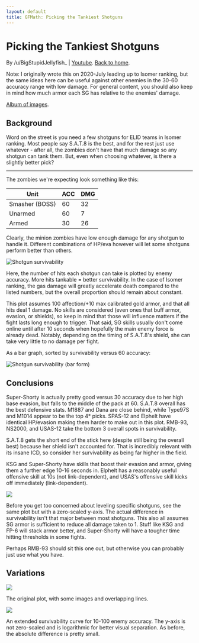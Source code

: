 ```yaml
---
layout: default
title: GFMath: Picking the Tankiest Shotguns
---
```


# Picking the Tankiest Shotguns

By /u/BigStupidJellyfish_ \| [Youtube](https://www.youtube.com/channel/UCXYXbrsfJJfvE5LJ9Bnu_fQ). [Back to home](https://big-stupid-jellyfish.github.io/GFMath/).

Note: I originally wrote this on 2020-July leading up to Isomer ranking, but the same ideas here can be useful against other enemies in the 30-60 accuracy range with low damage.
For general content, you should also keep in mind how much armor each SG has relative to the enemies' damage.

[Album of images](https://imgur.com/a/POHBYIl).

## Background

Word on the street is you need a few shotguns for ELID teams in Isomer ranking.
Most people say S.A.T.8 is the best, and for the rest just use whatever - after all, the zombies don't have that much damage so any shotgun can tank them.
But, even when choosing whatever, is there a slightly better pick?

---

The zombies we're expecting look something like this:

| Unit | ACC | DMG |
|--|--|--|
| Smasher (BOSS) | 60 | 32 |
| Unarmed | 60 | 7 |
| Armed | 30 | 26 |

Clearly, the minion zombies have low enough damage for any shotgun to handle it.
Different combinations of HP/eva however will let some shotguns perform better than others.

![Shotgun survivability](https://i.imgur.com/Fk0OKni.png)

Here, the number of hits each shotgun can take is plotted by enemy accuracy.
More hits tankable = better survivability.
In the case of Isomer ranking, the gas damage will greatly accelerate death compared to the listed numbers, but the overall proportion should remain about constant.

This plot assumes 100 affection/+10 max calibrated gold armor, and that all hits deal 1 damage.
No skills are considered (even ones that buff armor, evasion, or shields), so keep in mind that those will influence matters if the fight lasts long enough to trigger.
That said, SG skills usually don't come online until after 10 seconds when hopefully the main enemy force is already dead.
Notably, depending on the timing of S.A.T.8's shield, she can take very little to no damage per fight.

As a bar graph, sorted by survivability versus 60 accuracy:

![Shotgun survivability (bar form)](https://i.imgur.com/cZojBzE.png)

## Conclusions

Super-Shorty is actually pretty good versus 30 accuracy due to her high base evasion, but falls to the middle of the pack at 60.
S.A.T.8 overall has the best defensive stats.
M1887 and Dana are close behind, while Type97S and M1014 appear to be the top 4\* picks.
SPAS-12 and Elphelt have identical HP/evasion making them harder to make out in this plot.
RMB-93, NS2000, and USAS-12 take the bottom 3 overall spots in survivability.

S.A.T.8 gets the short end of the stick here (despite still being the overall best) because her shield isn't accounted for.
That is incredibly relevant with its insane ICD, so consider her survivability as being far higher in the field.

KSG and Super-Shorty have skills that boost their evasion and armor, giving them a further edge 10-16 seconds in.
Elphelt has a reasonably useful offensive skill at 10s (not link-dependent), and USAS's offensive skill kicks off immediately (link-dependent).

![](https://i.imgur.com/oXxDTfU.png)

Before you get too concerned about leveling specific shotguns, see the same plot but with a zero-scaled y-axis.
The actual difference in survivability isn't that major between most shotguns.
This also all assumes SG armor is sufficient to reduce all damage taken to 1.
Stuff like KSG and FP-6 will stack armor better, and Super-Shorty will have a tougher time hitting thresholds in some fights.

Perhaps RMB-93 should sit this one out, but otherwise you can probably just use what you have.

## Variations

![](https://i.redd.it/4jpr8ibixo851.png)

The original plot, with some images and overlapping lines.

![](https://i.imgur.com/LTxzyKu.png)

An extended survivability curve for 10-100 enemy accuracy.
The y-axis is not zero-scaled and is logarithmic for better visual separation.
As before, the absolute difference is pretty small.

